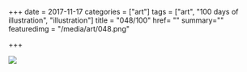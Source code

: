 +++
date = 2017-11-17
categories = ["art"]
tags = ["art", "100 days of illustration", "illustration"]
title = "048/100"
href= ""
summary=""
featuredimg = "/media/art/048.png"

+++

<img src="/media/art/048.png" />
